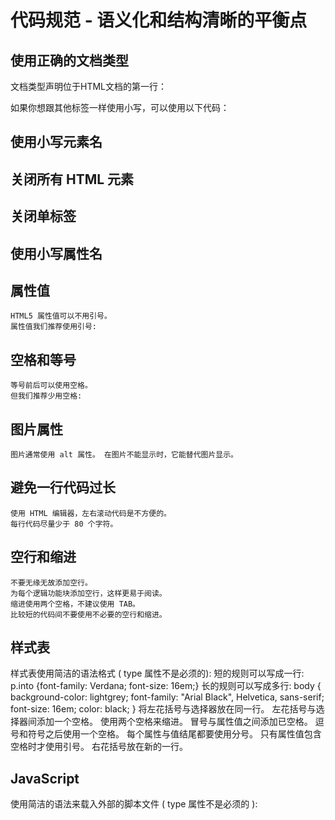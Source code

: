 # 代码规范 - 语义化和结构清晰的平衡点
## 使用正确的文档类型
文档类型声明位于HTML文档的第一行：
<!DOCTYPE html>
如果你想跟其他标签一样使用小写，可以使用以下代码：
<!doctype html>
## 使用小写元素名
## 关闭所有 HTML 元素
## 关闭单标签 
## 使用小写属性名
## 属性值
	HTML5 属性值可以不用引号。
	属性值我们推荐使用引号:
## 空格和等号
	等号前后可以使用空格。
	但我们推荐少用空格:
## 图片属性
	图片通常使用 alt 属性。 在图片不能显示时，它能替代图片显示。
## 避免一行代码过长
	使用 HTML 编辑器，左右滚动代码是不方便的。
	每行代码尽量少于 80 个字符。
## 空行和缩进
	不要无缘无故添加空行。
	为每个逻辑功能块添加空行，这样更易于阅读。
	缩进使用两个空格，不建议使用 TAB。
	比较短的代码间不要使用不必要的空行和缩进。
## 样式表
样式表使用简洁的语法格式 ( type 属性不是必须的):
	<link rel="stylesheet" href="styles.css">
短的规则可以写成一行:
p.into {font-family: Verdana; font-size: 16em;}
长的规则可以写成多行:
	body {
	  background-color: lightgrey;
	  font-family: "Arial Black", Helvetica, sans-serif;
	  font-size: 16em;
	  color: black;
	}
将左花括号与选择器放在同一行。
左花括号与选择器间添加一个空格。
使用两个空格来缩进。
冒号与属性值之间添加已空格。
逗号和符号之后使用一个空格。
每个属性与值结尾都要使用分号。
只有属性值包含空格时才使用引号。
右花括号放在新的一行。

## JavaScript
使用简洁的语法来载入外部的脚本文件 ( type 属性不是必须的 ):
<script src="myscript.js">

## 使用小写文件名
大多 Web 服务器 (Apache, Unix) 对大小写敏感： london.jpg 不能通过 London.jpg 访问。
其他 Web 服务器 (Microsoft, IIS) 对大小写不敏感： london.jpg 可以通过 London.jpg 或 london.jpg 访问。
你必须保持统一的风格，我们建议统一使用小写的文件名。

## 文件扩展名
HTML 文件后缀可以是 .html (或 .htm)。
CSS 文件后缀是 .css 。
JavaScript 文件后缀是 .js 。
.htm 和 .html 的区别
.htm 和 .html 的扩展名文件本质上是没有区别的。浏览器和 Web 服务器都会把它们当作 HTML 文件来处理。
区别在于：
.htm 应用在早期 DOS 系统，系统现在或者只能有三个字符。
在 Unix 系统中后缀没有特别限制，一般用 .html。

## 原始的 HTML4
典型的 HTML4			典型的 HTML5
<div id="header">		<header>
<div id="menu">			<nav>
<div id="content">		<section>
<div id="post">			<article>
<div id="footer">		<footer>
<body>
	<div id="header">
	  <h1>Monday Times</h1>
	</div>

	<div id="menu">
	  <ul>
	    <li>News</li>
	    <li>Weather</li>
	  </ul>
	</div>

	<div id="content">
		<h2>News Section</h2>
		<div id="post">
			<h2>News Article</h2>
			<p>xxxxx</p>
		</div>
	</div>

	<div id="footer">
 		<p>&copy; 2014 Monday Times. All rights reserved.</p>
	</div>
</body>

## 更改为 HTML5 编码
<meta charset="utf-8">

## 更改为 HTML5 Doctype
<!DOCTYPE html>


## 添加 shiv
所有现代浏览器都支持 HTML5 语义元素。
此外，您可以“教授”老式浏览器如何处理“未知元素”。
为 Internet Explorer 支持而添加的 shiv：
	<head>
		<title>Styling HTML5</title>
		<!--[if lt IE 9]>
		<script src="http://html5shiv.googlecode.com/svn/trunk/html5.js"></script>
		<![endif]-->
	</head>
引用 shiv 代码的链接必须位于 <head> 元素中，因为 Internet Explorer 需要在读取之前认识所有新元素。



### figure 元素

比较独立的、被主要内容引用的部分
插图 / 图表 / 照片 / 代码 / ...
通常会有一个标题 (figcaption)
figcaption 元素

图表标题 / 图例 / 代码说明 / ...


## <article> <section> 与 <div> 之间的差异

### 文章1
2）section应用的典型场景有文章的章节、标签对话框中的标签页、或者论文中有编号的部分。一般来说，当元素内容明确地出现在文档大纲中时，section 就是适用的。
3）article标签来说，无论从结构上还是内容上来说，article本身就是独立的、完整的。有个最简单的判断方法是看这段内容脱离了所在的语境，是否还是完整的、独立的，如果是，则应该用article标签。

### 文章2
section元素强调分段或分块，而article强调独立性。
具体来说，如果一块内容相对来说比较独立的、完整的时候，应该使用article元素，但是如果你想将一块内容分成几段的时候，应该使用section元素。

### 文章3   
section：表示文档中的节,一般是具有标题的。如：文档大纲、文章章节、博客条目、用户评论部分或者论文中有编号的部分时使用； 通常会带有标题。如果没有标题，那么就不推荐使用section。      
article：表示独立的自包含内容，如：一篇文章。文章中可包含标题、内容、脚注

### 文章4
article 元素
独立的文档、页面、应用、站点
可以单独发布、重用
可以是...
一篇帖子
一篇文章
一则用户评论
一个可交互的 widget
...


### 文章5
https://www.iandevlin.com/blog/2011/04/html5/html5-section-or-article
HTML5: Section or Article?
§
←Back to listing25 April 2011
One of the main questions I have seen popping up all over the place in relation to HTML5, in forums, StackOverflow, and Twitter, is “which do I use: article or section?”

In fact quite often the answer is “neither, use a div” but these two new elements initially aren’t all that easy to get your head around and because it forces us to think about what we’re writing and the way we present it, we’re thinking in a way we haven’t had to before when laying out a HTML page. And whilst this is a good thing, it does require a bit of thought.


Many HTML5 gurus such as HTML5Doctors Oli Studholme and Bruce Lawson have written about this, and this article adds my own voice and thinking on this one.

Div

The first question you need to ask yourself, is if you simply want to contain information for styling, use a div. The meaning of the div element hasn’t changed in HTML5 from HTML 4.01 and it is often the case that this is what you need. If the elements being enclosed are not related to each other semantically and have no generic heading, then div is your man.

Section

Now that you’ve decided that the content to be enclosed is related, let’s take a look at the section element. The HTML5 specification currently states that:

The section element represents a generic section of a document or application. A section, in this context, is a thematic grouping of content, typically with a heading.
So basically the section element should contain related information grouped under a generic heading.

Estelle Wey creates a good analogy when she talks about a newspaper being split into sections: news, sports and real-estate (well she is American). Each of these has a generic heading and contains information that is related to this heading. Chances are each of these sections will contain articles, which leads us nicely onto…

Article

The article element is specific type of section element in that it:

 represents a self-contained composition in a document, page, application, or site and that is, in principle, independently distributable or reusable, e.g. in syndication.
(HTML5 specification again).

So using the newspaper analogy above, the sports section will contain articles that are about sports, with each individual piece having it’s own heading and story and being entirely self-contained.

The HTML5 specification also likes to point out that:

Authors are encouraged to use the article element instead of the section element when it would make sense to syndicate the contents of the element.
and in this case once again the news article analogy holds true, as newspaper websites RSS feeds will often contain links to each article – which is self-contained.

Nesting

That’s all well and good, but where some more confusion reigns is where you can have an article inside a section which also contains sections itself. This is perfectly legal (in HTML5 terms) and usually a good idea if the article is a long one and splitting it up into sections is logically a good idea.

This of course means that you can get into a muddle with too many nested sections and articles within each other, but as with divitis, in general if that begins to happen you’re doing it wrong and need to go back and rethink your semantic structure.

Conclusion

I could have filled this article with many code examples, but ultimately you need to think about this one yourself as it’s your content and you need to think about how is should be presented semantically. There are no real hard and fast rules regarding using article and section, just guidelines to help you make an informed decision and you’ll make mistakes on the way and will learn from them (just as I and others have).

这里举出了两个例子
section的